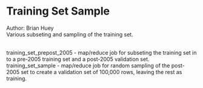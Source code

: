 Training Set Sample
===============
Author: Brian Huey<br>
Various subseting and sampling of the training set.

<br>training_set_prepost_2005 - map/reduce job for subseting the training set in to a pre-2005
training set and a post-2005 validation set.
<br>training_set_sample - map/reduce job for random sampling of the post-2005 set to create a validation set
of 100,000 rows, leaving the rest as training.

